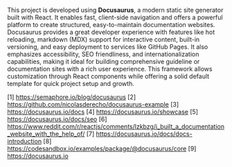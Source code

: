 This project is developed using **Docusaurus**, a modern static site generator built with React. It enables fast, client-side navigation and offers a powerful platform to create structured, easy-to-maintain documentation websites. Docusaurus provides a great developer experience with features like hot reloading, markdown (MDX) support for interactive content, built-in versioning, and easy deployment to services like GitHub Pages. It also emphasizes accessibility, SEO friendliness, and internationalization capabilities, making it ideal for building comprehensive guideline or documentation sites with a rich user experience. This framework allows customization through React components while offering a solid default template for quick project setup and growth.

[1] https://semaphore.io/blog/docusaurus
[2] https://github.com/nicolasderecho/docusaurus-example
[3] https://docusaurus.io/docs
[4] https://docusaurus.io/showcase
[5] https://docusaurus.io/docs/seo
[6] https://www.reddit.com/r/reactjs/comments/lzkbzg/i_built_a_documentation_website_with_the_help_of/
[7] https://docusaurus.io/docs/docs-introduction
[8] https://codesandbox.io/examples/package/@docusaurus/core
[9] https://docusaurus.io

